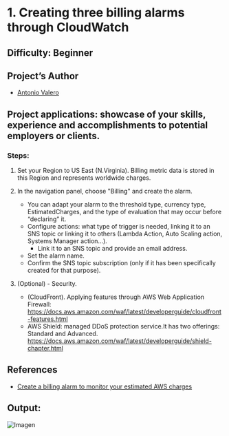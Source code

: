 # 1. Creating three billing alarms through CloudWatch
 
## Difficulty: Beginner

## Project’s Author 
* [Antonio Valero](https://www.linkedin.com/in/avalero89/) 

 
## Project applications: showcase of your skills, experience and accomplishments to potential employers or clients. 
 

### Steps: 


1. Set your Region to US East (N.Virginia). Billing metric data is stored in this Region and represents worldwide charges.


2. In the navigation panel, choose "Billing" and create the alarm.
    *   You can adapt your alarm to the threshold type, currency type, EstimatedCharges, and the type of evaluation that may occur before “declaring” it.
    *   Configure actions: what type of trigger is needed, linking it to an SNS topic or linking it to others (Lambda Action, Auto Scaling action, Systems Manager action...).
        *   Link it to an SNS topic and provide an email address.
    *   Set the alarm name.
    *   Confirm the SNS topic subscription (only if it has been specifically created for that purpose).
          
6. (Optional) - Security.
    *   (CloudFront). Applying features through AWS Web Application Firewall: https://docs.aws.amazon.com/waf/latest/developerguide/cloudfront-features.html
    *   AWS Shield: managed DDoS protection service.It has two offerings: Standard and Advanced. https://docs.aws.amazon.com/waf/latest/developerguide/shield-chapter.html 


## References 
* [Create a billing alarm to monitor your estimated AWS charges](https://docs.aws.amazon.com/AmazonCloudWatch/latest/monitoring/monitor_estimated_charges_with_cloudwatch.html)
 

## Output:

![Imagen](https://github.com/valerokucloud/aws_portfolio/edit/main/Beginner/alarms.png)

